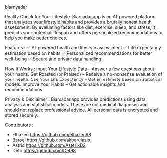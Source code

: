 biarnyadar

Reality Check for Your Lifestyle.
Biarsadar.app is an AI-powered platform that analyzes your lifestyle habits and provides a brutally honest health assessment. By evaluating factors like diet, exercise, sleep, and stress, it predicts your potential lifespan and offers personalized recommendations to help you make better choices.

Features :
✅ AI-powered health and lifestyle assessment
✅ Life expectancy estimation based on habits
✅ Personalized recommendations for better well-being
✅ Secure and private data handling

How It Works :
Input Your Lifestyle Data – Answer a few questions about your habits.
Get Roasted (or Praised) – Receive a no-nonsense evaluation of your health.
See Your Life Expectancy – Get an estimate based on statistical models.
Improve Your Habits – Get actionable insights and recommendations.

Privacy & Disclaimer :
Biarsadar.app provides predictions using data analysis and statistical models. These are not medical diagnoses and should not replace professional advice. All personal data is encrypted and stored securely.

Contributors :

-   Elhazen https://github.com/elhazen98
-   Baroel https://github.com/akbarulazis
-   Astrid https://github.com/AsterixD2
-   Detri https://github.com/Det98
